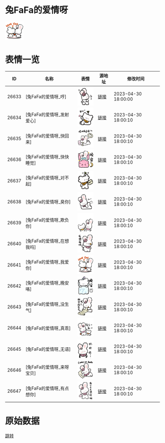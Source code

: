 # 兔FaFa的爱情呀

<img src="./cover.png" height="60" alt="cover" />

# 表情一览

|ID|名称|表情|源地址|修改时间|
|----|----|----|----|----|
|26633|[兔FaFa的爱情呀_哼]|<img src="./pic/026633_%5B兔FaFa的爱情呀_哼%5D.png" height="60" alt="哼"/>|[链接](https://i0.hdslb.com/bfs/garb/64f9c26b2ae550fe61cec608bca936bc1210bdf0.png)|2023-04-30 18:00:00|
|26634|[兔FaFa的爱情呀_发射爱心]|<img src="./pic/026634_%5B兔FaFa的爱情呀_发射爱心%5D.png" height="60" alt="发射爱心"/>|[链接](https://i0.hdslb.com/bfs/garb/a3cddf3cac98591a8ac624224932077cef216926.png)|2023-04-30 18:00:10|
|26635|[兔FaFa的爱情呀_快回来]|<img src="./pic/026635_%5B兔FaFa的爱情呀_快回来%5D.png" height="60" alt="快回来"/>|[链接](https://i0.hdslb.com/bfs/garb/100d53a57bdae29b65b24b896c9ab86e041eaebf.png)|2023-04-30 18:00:10|
|26636|[兔FaFa的爱情呀_快快睡觉]|<img src="./pic/026636_%5B兔FaFa的爱情呀_快快睡觉%5D.png" height="60" alt="快快睡觉"/>|[链接](https://i0.hdslb.com/bfs/garb/9fffab1ba64cdcc8f1fcefa9c4811aeade77d90d.png)|2023-04-30 18:00:10|
|26637|[兔FaFa的爱情呀_对不起]|<img src="./pic/026637_%5B兔FaFa的爱情呀_对不起%5D.png" height="60" alt="对不起"/>|[链接](https://i0.hdslb.com/bfs/garb/22def1aa92c6236636de313f1d5b4e603a0a70bc.png)|2023-04-30 18:00:10|
|26638|[兔FaFa的爱情呀_臭你]|<img src="./pic/026638_%5B兔FaFa的爱情呀_臭你%5D.png" height="60" alt="臭你"/>|[链接](https://i0.hdslb.com/bfs/garb/baecf20f2a86e18cf64e091d12f7109eb2d7d715.png)|2023-04-30 18:00:10|
|26639|[兔FaFa的爱情呀_欺负你]|<img src="./pic/026639_%5B兔FaFa的爱情呀_欺负你%5D.png" height="60" alt="欺负你"/>|[链接](https://i0.hdslb.com/bfs/garb/952380e7d102b88b95ed4657c48d50fd851e20ca.png)|2023-04-30 18:00:10|
|26640|[兔FaFa的爱情呀_在想我吗]|<img src="./pic/026640_%5B兔FaFa的爱情呀_在想我吗%5D.png" height="60" alt="在想我吗"/>|[链接](https://i0.hdslb.com/bfs/garb/8209bf667e7a84e2e4a0023a2c767ed8476f346c.png)|2023-04-30 18:00:10|
|26641|[兔FaFa的爱情呀_我爱你]|<img src="./pic/026641_%5B兔FaFa的爱情呀_我爱你%5D.png" height="60" alt="我爱你"/>|[链接](https://i0.hdslb.com/bfs/garb/5e7093133de6f439dd983489cccc5a0199c9cab7.png)|2023-04-30 18:00:10|
|26642|[兔FaFa的爱情呀_晚安咯]|<img src="./pic/026642_%5B兔FaFa的爱情呀_晚安咯%5D.png" height="60" alt="晚安咯"/>|[链接](https://i0.hdslb.com/bfs/garb/73e0a287b1cd598fa65f840b42ff2ef48d156c9d.png)|2023-04-30 18:00:10|
|26643|[兔FaFa的爱情呀_没生气]|<img src="./pic/026643_%5B兔FaFa的爱情呀_没生气%5D.png" height="60" alt="没生气"/>|[链接](https://i0.hdslb.com/bfs/garb/a9fcdaae766f7d318e0ef3b63d8ac043a8427772.png)|2023-04-30 18:00:10|
|26644|[兔FaFa的爱情呀_真乖]|<img src="./pic/026644_%5B兔FaFa的爱情呀_真乖%5D.png" height="60" alt="真乖"/>|[链接](https://i0.hdslb.com/bfs/garb/1934b4c13ba19b0360833f6e30c20a4f9ff6205c.png)|2023-04-30 18:00:10|
|26645|[兔FaFa的爱情呀_无语]|<img src="./pic/026645_%5B兔FaFa的爱情呀_无语%5D.png" height="60" alt="无语"/>|[链接](https://i0.hdslb.com/bfs/garb/10d854ae43c85e5b0f387b15701cd4197f529e45.png)|2023-04-30 18:00:10|
|26646|[兔FaFa的爱情呀_来呀宝贝]|<img src="./pic/026646_%5B兔FaFa的爱情呀_来呀宝贝%5D.png" height="60" alt="来呀宝贝"/>|[链接](https://i0.hdslb.com/bfs/garb/05677837bf8a997d62bbe2e515ca1330c088c479.png)|2023-04-30 18:00:10|
|26647|[兔FaFa的爱情呀_有点想你]|<img src="./pic/026647_%5B兔FaFa的爱情呀_有点想你%5D.png" height="60" alt="有点想你"/>|[链接](https://i0.hdslb.com/bfs/garb/0a401b8d530b6b78d048f9244f97d4c52f9e32ae.png)|2023-04-30 18:00:10|

# 原始数据

[跳转](./raw.json)

